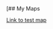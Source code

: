 [## My Maps

[Link to test map](https://github.com/Raising-The-Village/rtv-true_time_in_field/edit/main/0x01-maps_and_plots/docs/test_map.html)
